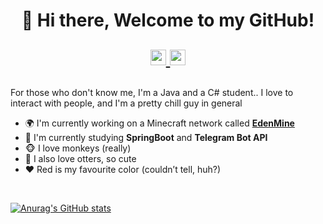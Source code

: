 <h1 align="center">👋 Hi there, Welcome to my GitHub!
  <p align="center">
    <a href="https://t.me/protocolsupport">
      <img width="25px" src="https://www.iconsdb.com/icons/preview/white/telegram-xxl.png"/>
    </a>
    <a href="https://discordapp.com/users/461610631867400212">
      <img width="25px" src="https://www.iconsdb.com/icons/preview/white/discord-2-xxl.png"/>
    </a>
  </p>
</h1>

For those who don't know me, I'm a Java and a C# student.. I love to interact with people, and I'm a pretty chill guy in general

- 🌍 I'm currently working on a Minecraft network called **[EdenMine](https://edenmine.eu)**
- 📕 I'm currently studying **SpringBoot** and **Telegram Bot API**
- 🐵 I love monkeys (really)
- 🦦 I also love otters, so cute
- ❤ Red is my favourite color (couldn’t tell, huh?)

<br />

<!--- GitHub Stats --->
[![Anurag's GitHub stats](https://github-readme-stats.vercel.app/api?username=ImOnlyFire&count_private=true&show_icons=true&theme=tokyonight)](https://github.com/anuraghazra/github-readme-stats)

